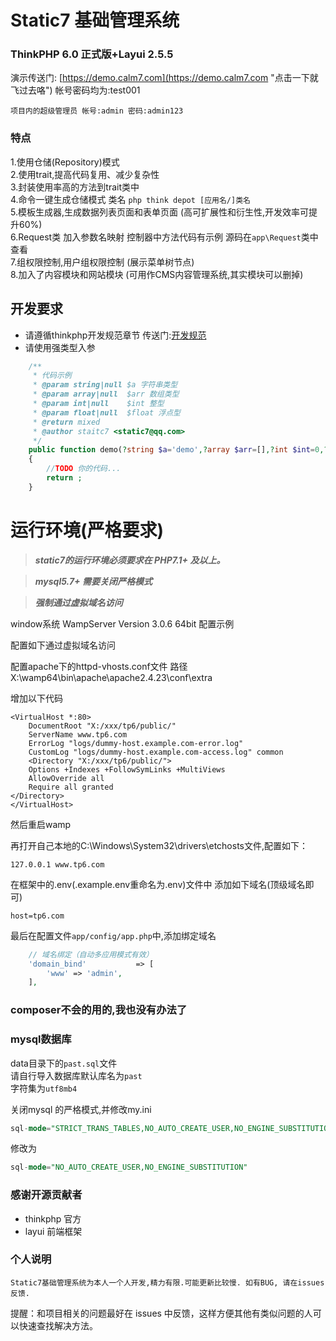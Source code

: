 # Static7 基础管理系统  


### ThinkPHP 6.0 正式版+Layui 2.5.5 

演示传送门: [https://demo.calm7.com](https://demo.calm7.com "点击一下就飞过去咯") 帐号密码均为:test001

`项目内的超级管理员 帐号:admin 密码:admin123`

### 特点  

1.使用仓储(Repository)模式    
2.使用trait,提高代码复用、减少复杂性      
3.封装使用率高的方法到trait类中     
4.命令一键生成仓储模式 类名 `php think depot [应用名/]类名`      
5.模板生成器,生成数据列表页面和表单页面 (高可扩展性和衍生性,开发效率可提升60%)   
6.Request类 加入参数名映射 控制器中方法代码有示例 源码在`app\Request`类中查看     
7.组权限控制,用户组权限控制 (展示菜单树节点)     
8.加入了内容模块和网站模块 (可用作CMS内容管理系统,其实模块可以删掉)


## 开发要求
* 请遵循thinkphp开发规范章节 传送门:[开发规范](https://www.kancloud.cn/manual/thinkphp6_0/1037482)
* 请使用强类型入参   
~~~php
    /**
     * 代码示例
     * @param string|null $a 字符串类型
     * @param array|null  $arr 数组类型
     * @param int|null    $int 整型
     * @param float|null  $float 浮点型
     * @return mixed
     * @author staitc7 <static7@qq.com>
     */
    public function demo(?string $a='demo',?array $arr=[],?int $int=0,?float $float=2.3)
    {
        //TODO 你的代码...
        return ;
    }
~~~    
  


运行环境(严格要求) 
===============

> ***static7的运行环境必须要求在 PHP7.1+ 及以上。***

> ***mysql5.7+ 需要关闭严格模式***

> ***强制通过虚拟域名访问***

 
window系统 WampServer Version 3.0.6 64bit 配置示例

配置如下通过虚拟域名访问

配置apache下的httpd-vhosts.conf文件 路径X:\wamp64\bin\apache\apache2.4.23\conf\extra

增加以下代码
~~~
<VirtualHost *:80>
    DocumentRoot "X:/xxx/tp6/public/"
    ServerName www.tp6.com
    ErrorLog "logs/dummy-host.example.com-error.log"
    CustomLog "logs/dummy-host.example.com-access.log" common
    <Directory "X:/xxx/tp6/public/">
    Options +Indexes +FollowSymLinks +MultiViews
    AllowOverride all
    Require all granted
</Directory>
</VirtualHost>
~~~
然后重启wamp

再打开自己本地的C:\Windows\System32\drivers\etchosts文件,配置如下：
~~~
127.0.0.1 www.tp6.com
~~~

在框架中的.env(.example.env重命名为.env)文件中 添加如下域名(顶级域名即可)

~~~dotenv
host=tp6.com
~~~

最后在配置文件`app/config/app.php`中,添加绑定域名
~~~php
    // 域名绑定（自动多应用模式有效）
    'domain_bind'           => [
        'www' => 'admin',
    ],
~~~

### composer不会的用的,我也没有办法了

### mysql数据库    

data目录下的`past.sql`文件    
请自行导入数据库默认库名为`past`        
字符集为`utf8mb4`   

关闭mysql 的严格模式,并修改my.ini
~~~sql
sql-mode="STRICT_TRANS_TABLES,NO_AUTO_CREATE_USER,NO_ENGINE_SUBSTITUTION"   
~~~
修改为
~~~sql
sql-mode="NO_AUTO_CREATE_USER,NO_ENGINE_SUBSTITUTION"
~~~     


### 感谢开源贡献者

* thinkphp 官方
* layui 前端框架


### 个人说明
```
Static7基础管理系统为本人一个人开发,精力有限.可能更新比较慢. 如有BUG, 请在issues反馈.
```
提醒：和项目相关的问题最好在 issues 中反馈，这样方便其他有类似问题的人可以快速查找解决方法。
